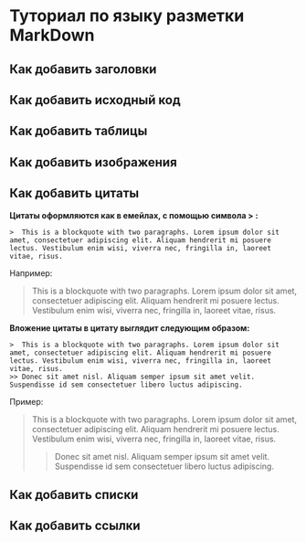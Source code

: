 # Туториал по языку разметки MarkDown

## Как добавить заголовки

## Как добавить исходный код

## Как добавить таблицы

## Как добавить изображения

## Как добавить цитаты

**Цитаты оформляются как в емейлах, с помощью символа > :**

```
>  This is a blockquote with two paragraphs. Lorem ipsum dolor sit amet, consectetuer adipiscing elit. Aliquam hendrerit mi posuere lectus. Vestibulum enim wisi, viverra nec, fringilla in, laoreet vitae, risus.
```
Например:

>  This is a blockquote with two paragraphs. Lorem ipsum dolor sit amet, consectetuer adipiscing elit. Aliquam hendrerit mi posuere lectus. Vestibulum enim wisi, viverra nec, fringilla in, laoreet vitae, risus.

**Вложение цитаты в цитату выглядит следующим образом:**
```
>  This is a blockquote with two paragraphs. Lorem ipsum dolor sit amet, consectetuer adipiscing elit. Aliquam hendrerit mi posuere lectus. Vestibulum enim wisi, viverra nec, fringilla in, laoreet vitae, risus.
>> Donec sit amet nisl. Aliquam semper ipsum sit amet velit. Suspendisse id sem consectetuer libero luctus adipiscing.

```
Пример:

>  This is a blockquote with two paragraphs. Lorem ipsum dolor sit amet, consectetuer adipiscing elit. Aliquam hendrerit mi posuere lectus. Vestibulum enim wisi, viverra nec, fringilla in, laoreet vitae, risus.
>>Donec sit amet nisl. Aliquam semper ipsum sit amet velit. Suspendisse id sem consectetuer libero luctus adipiscing.

## Как добавить списки

## Как добавить ссылки